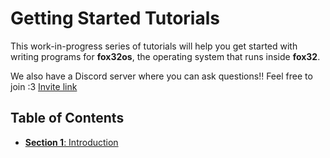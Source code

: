 # Getting Started Tutorials

This work-in-progress series of tutorials will help you get started with writing programs for **fox32os**, the operating system that runs inside **fox32**.

We also have a Discord server where you can ask questions!! Feel free to join :3 [Invite link](https://discord.gg/H2hmte5G)

## Table of Contents

 - [**Section 1**: Introduction](01-introduction.md)
